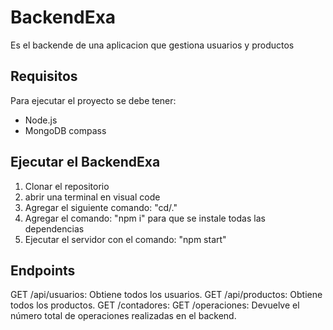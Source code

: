 # BackendExa
Es el backende de una aplicacion que gestiona usuarios y productos
## Requisitos
Para ejecutar el proyecto se debe tener:
- Node.js
- MongoDB compass
## Ejecutar el BackendExa
 1. Clonar el repositorio
 2. abrir una terminal en visual code
 3. Agregar el siguiente comando: "cd/."
 4. Agregar el comando: "npm i" para que se instale todas las dependencias
 5. Ejecutar el servidor con  el comando: "npm start"
## Endpoints
GET /api/usuarios: Obtiene todos los usuarios.
GET /api/productos: Obtiene todos los productos.
GET /contadores:
GET /operaciones: Devuelve el número total de operaciones realizadas en el backend.
